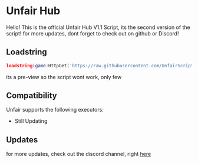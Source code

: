 # Unfair Hub
Hello! This is the official Unfair Hub V1.1 Script, its the second version of the script! for more updates, dont forget to check out on github or Discord!

## Loadstring

```lua
loadstring(game:HttpGet('https://raw.githubusercontent.com/UnfairScripts/Xploits/refs/heads/main/PREVIEW.lua'))()
```
its a pre-view so the script wont work, only few

## Compatibility
Unfair supports the following executors:
* Still Updating

## Updates
for more updates, check out the discord channel, right [here](https://discord.com/invite/7m6n24djSh)
